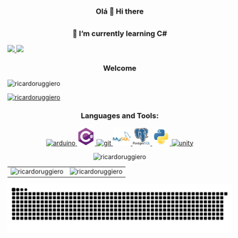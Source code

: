 # <h3 align="center">Olá 👋 Hi there</h3>

## <h3 align="center">🌱 I’m currently learning C#</h3>

<p align="left">
  <a href="https://github.com/ricardoruggiero/github-readme-stats">
    <img src="https://github-readme-stats.vercel.app/api/top-langs/?username=ricardoruggiero&layout=pie" />
  </a>
  <img src="https://github-readme-stats.vercel.app/api?username=ricardoruggiero&show_icons=true&theme=synthwave&hide_rank=true" />
</p>

<h3 align="center">Welcome</h3>

<p align="left"> <img src="https://komarev.com/ghpvc/?username=ricardoruggiero&label=Profile%20views&color=0e75b6&style=plastic" alt="ricardoruggiero" /> </p>

<p align="left"> <a href="https://github.com/ryo-ma/github-profile-trophy"><img src="https://github-profile-trophy.vercel.app/?username=ricardoruggiero" alt="ricardoruggiero" /></a> </p>

<p align="left">
</p>

<h3 align="center">Languages and Tools:</h3>
<p align="center"> <a href="https://www.arduino.cc/" target="_blank" rel="noreferrer"> <img src="https://cdn.worldvectorlogo.com/logos/arduino-1.svg" alt="arduino" width="40" height="40"/> </a> <a href="https://www.w3schools.com/cs/" target="_blank" rel="noreferrer"> <img src="https://raw.githubusercontent.com/devicons/devicon/master/icons/csharp/csharp-original.svg" alt="csharp" width="40" height="40"/> </a> <a href="https://git-scm.com/" target="_blank" rel="noreferrer"> <img src="https://www.vectorlogo.zone/logos/git-scm/git-scm-icon.svg" alt="git" width="40" height="40"/> </a> <a href="https://www.mysql.com/" target="_blank" rel="noreferrer"> <img src="https://raw.githubusercontent.com/devicons/devicon/master/icons/mysql/mysql-original-wordmark.svg" alt="mysql" width="40" height="40"/> </a> <a href="https://www.postgresql.org" target="_blank" rel="noreferrer"> <img src="https://raw.githubusercontent.com/devicons/devicon/master/icons/postgresql/postgresql-original-wordmark.svg" alt="postgresql" width="40" height="40"/> </a> <a href="https://www.python.org" target="_blank" rel="noreferrer"> <img src="https://raw.githubusercontent.com/devicons/devicon/master/icons/python/python-original.svg" alt="python" width="40" height="40"/> </a> <a href="https://unity.com/" target="_blank" rel="noreferrer"> <img src="https://www.vectorlogo.zone/logos/unity3d/unity3d-icon.svg" alt="unity" width="40" height="40"/> </a> </p>

<p align="center">
  <img src="https://github-readme-stats.vercel.app/api/top-langs?username=ricardoruggiero&show_icons=true&theme=synthwave&locale=en&layout=compact" alt="ricardoruggiero" />
</p>

<table align="center">
  <tr>
    <td valign="top"><img src="https://github-readme-stats.vercel.app/api?username=ricardoruggiero&show_icons=true&theme=dracula&title_color=ecbbbb&text_color=519e7a&bg_color=510193&locale=en" alt="ricardoruggiero" /></td>
    <td valign="top"><img src="https://github-readme-streak-stats.herokuapp.com/?user=ricardoruggiero&theme=dark" alt="ricardoruggiero" /></td>
  </tr>
</table>

<picture>
  <source
    media="(prefers-color-scheme: dark)"
    srcset="https://raw.githubusercontent.com/RicardoRuggiero/RicardoRuggiero/output/github-contribution-grid-snake-dark.svg"
  />
  <source
    media="(prefers-color-scheme: light)"
    srcset="https://raw.githubusercontent.com/RicardoRuggiero/RicardoRuggiero/output/github-contribution-grid-snake.svg"
  />
  <img
    alt="github contribution grid snake animation"
    src="https://raw.githubusercontent.com/RicardoRuggiero/RicardoRuggiero/output/github-contribution-grid-snake.svg"
  />
</picture>

